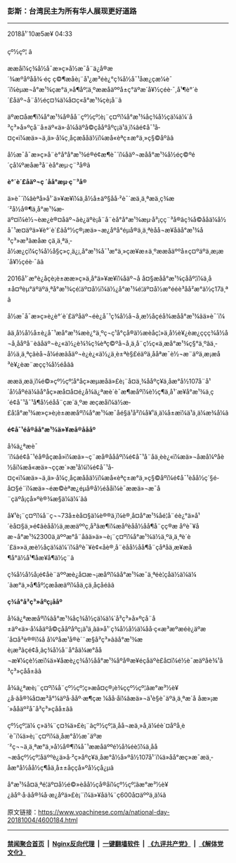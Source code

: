 ### 彭斯：台湾民主为所有华人展现更好道路
------------------------

<div class="published">
 <span class="date" title="ä¸­å½æ¶é´">
  <time datetime="2018-10-05T04:33:45+08:00">
   2018å¹´10æ5æ¥ 04:33
  </time>
 </span>
</div>
<br/>
<div class="wsw">
 <span class="dateline">
  çº½çº¦ â
 </span>
 <p>
  ææåï¼ç¾å½å¯æ»ç»å½­æ¯å¨ä¿å®æ´¾æºåºåå¾·éç ç©¶æåè¡¨å¹¿æ³éè¿°ç¾å½å¯¹åæ¿ç­æ¼è¯´ï¼èµæ¬å°æ¹¾çæ°ä¸»å¶åº¦ä¸ºææåäººå±ç°äºæ´å¥½çéè·¯,å¹¶è°´è´£åäº¬å¨å½éç¤¾ä¼å­¤ç«å°æ¹¾çè¡å¨ã
 </p>
 <p>
  äºæ­¤åæ¶ï¼å°æ¹¾å®åå¨çº½çº¦è¡¨ç¤ºï¼å°æ¹¾åç¾å½çä¼ä¼´å³ç³»å»ºç­å¨å±äº«ä»·å¼åäºå©çååºåºç¡ä¹ä¸ï¼âé¢å¯¹å­¤ç«ï¼æä»¬ä¸ä»·å¼ç¸åçæååä½ï¼æå«èªç±æ°ä¸»ç§©åºãâ
 </p>
 <p>
  å½­æ¯å¯æ»ç»å¨è°å°å°æ¹¾é®é¢æ¶è¯´ï¼åäº¬æåå°æ¹¾å½éç©ºé´çå¼ºæåæ³å¨èå°æµ·ç¨³å®ã
 </p>
 <p>
  <strong>
   è°´è´£åäº¬ç ´åå°æµ·ç¨³å®
  </strong>
 </p>
 <p>
  ä»è¯´ï¼âèªå»å¹´ä»¥æ¥ï¼ä¸­å½å±äº§åå·²è¯´æä¸ä¸ªæä¸ç¾æ´²å½å®¶ä¸å°æ¹¾æ­äº¤ï¼è½¬èæ¿è®¤åäº¬ãè¿äºè¡å¨å¨èå°å°æ¹¾æµ·å³¡çç¨³å®âç¾å©ååä¼å½å¯¹æ­¤äºä»¥è°´è´£ãå°½ç®¡æä»¬æ¿åºå°éµå®ä¸ä¸ªèåå¬æ¥åãå°æ¹¾å³ç³»æ³ãæåæ çä¸ä¸ªä¸­å½æ¿ç­ï¼ç¾å½å§ç»ç¸ä¿¡,å°æ¹¾å¯¹æ°ä¸»çæ¥æ±ä¸ºææåäººå±ç¤ºäºä¸æ¡æ´å¥½çéè·¯ãâ
 </p>
 <p>
  2016å¹´æ°è¿åçè¡è±ææ»ç»ä¸å°ä»¥æ¥ï¼åäº¬å å¤§æåå°æ¹¾çååº¦ï¼ä¸å±å¤ºèµ°äºäºä¸ªå°æ¹¾çé¦äº¤å½ï¼ä½¿å°æ¹¾é¦äº¤å½æ°ééè³åå²æ°ä½ç17ä¸ªã
 </p>
 <p>
  å½­æ¯å¯æ»ç»è¿è°´è´£äºåäº¬éè¿å¯¹ç¾å½å¬å¸æ½åçéå¾æåå°æ¹¾ãä»è¯´ï¼
 </p>
 <p>
  âä¸­å½å½å±è¿å¯¹æå°æ¹¾æè¿°ä¸ºç¬ç¹å°çå®ä½æèåç¦»ä¸­å½è¥¿èæ¿ç­çç¾å½å¬å¸ååºå¨èãåäº¬è¿«ä½¿è¾¾ç¾èªç©ºå¬å¸ä¸å¨ç½ç«ä¸æå°æ¹¾ç§°ä¸ºâä¸­å½ä¸ä¸ªçâèå¬å¼éæ­ãåäº¬è¿è¿«ä½¿ä¸è±ªè§£éäºä¸ååªæ¯è½¬æ¨äºä¸æ¡æå³è¥¿èæ¨æçç¾å½éåãâ
 </p>
 <p>
  ææä¸æä¸ï¼é©»çº½çº¦å°åç»æµæåä»£è¡¨å¤ä¸¾ååºç¥ä¸­åæ°å½107å¨å¹´å½åºéä¼ãå°åç»æå¤å¤é¿å¾ä¿ªæè´è¯æ¶æåºï¼è½ç¶ä¸å¹´æ¥å°æ¹¾ä¸ç´é¢å¯¹å¯¹å¶å½éå­å¨çæ´ä¸ºæ æçæåï¼ä½æ­£å¦å°æ¹¾æ»ç»è¡è±ææåºï¼å°æ¹¾æ¯åé§ä¹å²ï¼å¥¹ä¸ä¼å±æï¼ä¹ä¸ä¼æ¾å¼ã
 </p>
 <p>
  <strong>
   é¢å¯¹éå®åå°æ¹¾ä»¥æå®åååº
  </strong>
 </p>
 <p>
  å¾ä¿ªæè¯´ï¼âé¢å¯¹éå®åçæå»ï¼æä»¬ç¨æå®åååºï¼é¢å¯¹å¨åä¸èè¿«ï¼æä»¬åæå¼ºåè½åï¼æå«æä»¬ççæ´»æ¹å¼ï¼é¢å¯¹å­¤ç«ï¼æä»¬ä¸ä»·å¼ç¸åçæååä½ï¼æå«èªç±æ°ä¸»ç§©åºï¼é¢å¯¹èåå½ç´§é­å¤§é¨ï¼æä»¬éæ©èªæ¿éµå®å½éååï¼è¯ææä»¬æ¯å¨çäºå¡çå»ºè®¾æ§ä¼ä¼´ãâ
 </p>
 <p>
  å¥¹è¡¨ç¤ºï¼å¨ç¬¬73å±èå¤§ä¼è®®ä¸ï¼è®¸å¤å°æ¹¾åé¦å¨éè¿°ä»å¹´èå¤§ä¸»é¢âèåå½ä¸ææäººç¸å³âæ¶ï¼æåºèåå½åå¶å¨çç®æ åºè¯¥åæ¬å°æ¹¾2300ä¸äººæ°å¨åãä»ä»¬è¡¨ç¤ºï¼å°æ¹¾ä½ä¸ºä¸ä¸ªè´è´£ä»»ä¸æè½åçä¼ä¼´ï¼åºè¯¥è¢«åè®¸å¨èåå½åå¶å¨çåªåä¸­æ¥æå¶å°ä½å¹¶åæ¥å¶ä½ç¨ã
 </p>
 <p>
  ç¾å½å½å¡é¢åè¨äººæè¿å¤æ¬¡æåºï¼âå°æ¹¾æ¯ä¸ªéè¦çåä½ä¼ä¼´ãæ°ä¸»å¶åº¦çæåæäºï¼åä¸çä¸åçåéãâ
 </p>
 <p>
  <strong>
   ç¾å°å³ç³»åºç¡ååº
  </strong>
 </p>
 <p>
  å¾ä¿ªææåºï¼âå°æ¹¾åç¾å½çä¼ä¼´å³ç³»å»ºç­å¨å±äº«ä»·å¼åäºå©çååºåºç¡ä¹ä¸ãä»å¹´ç¾å½å½ä¼åå·ç«æ³æºæéè¿äºæ´å¤å³è®®ï¼å å¼ºåæ¹å®è´¨æ§å³ç³»ããå°æ¹¾æè¡æ³ãçé¢å¸ãç¾å½å¨å°åä¼æ°åå¬æ¥¼çè½æï¼ä»¥åæè¿ç¾å½åå°æ¹¾åºå®æ¥éçåäºè£å¤ï¼é½è¯æäºåè¾¹å³ç³»çåå±ãâ
 </p>
 <p>
  å¾ä¿ªæè¡¨ç¤ºï¼å¨çº½çº¦ç»æå¤ç®¡è¾ççº½çº¦ãæ°æ³½è¥¿å·ãå®¾å¤æ³å°¼äºå·ååº·æ¶çæ ¼åå·åï¼âæä»¬ä¹è§è¯äºä¸ä¸ªæ´å åæ»¡æ´»ååäº²å¯å³ç³»çåå±âã
 </p>
 <p>
  çº½çº¦ä¼ ç»ä¾¨ç¤¾ä»£è¡¨ãçº½çº¦ä¸­åå¬æä¸»å¸­ä¼éè´¤åºå¸­è´è¯ï¼ä»è¡¨ç¤ºï¼ä¸­åæ°å½æ¯äºæ´²ç¬¬ä¸ä¸ªæ°ä¸»å½å®¶ï¼å¯¹ææåäººé½å¾éè¦ï¼ä¸­åå¬æåçº½çº¦åäººè¿ä»å·²ç»åºç¥ä¸­åæ°å½å»ºå½107å¹´ï¼ä»åå°æç»­æ¯æä¸­åæ°å½åå½ç¶å­ä¸­å±±åççå»ºå½çå¿µã
 </p>
 <p>
  å°æ¹¾å¤ä¸ªé¦äº¤å½é©»èåå½çå®åï¼çº½çº¦ãæ°æ³½è¥¿ãåº·å·ãå®¾å·æ¿åºä»£è¡¨ï¼ä»¥åä¾¨ç600å¤äººä¸ä¼ã
 </p>
</div>

原文链接：https://www.voachinese.com/a/national-day-20181004/4600184.html


------------------------
#### [禁闻聚合首页](https://github.com/gfw-breaker/banned-news/blob/master/README.md) &nbsp;|&nbsp; [Nginx反向代理](https://github.com/gfw-breaker/open-proxy/blob/master/README.md) &nbsp;|&nbsp;  [一键翻墙软件](https://github.com/gfw-breaker/nogfw/blob/master/README.md) &nbsp;|&nbsp; [《九评共产党》](https://github.com/gfw-breaker/9ping.md/blob/master/README.md#九评之一评共产党是什么) &nbsp;|&nbsp; [《解体党文化》](https://github.com/gfw-breaker/jtdwh.md/blob/master/README.md#绪论)